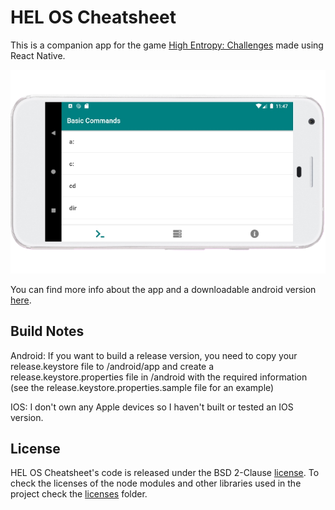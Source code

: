 # HEL OS Cheatsheet

This is a companion app for the game [High Entropy: Challenges](https://store.steampowered.com/app/1389630/High_Entropy_Challenges/) made using React Native.

<p align="center">
  <img src="https://raw.githubusercontent.com/binarynonsense/helos-app/master/screenshot.png">
</p>

You can find more info about the app and a downloadable android version [here](https://binarynonsense.itch.io/helos-cheatsheet).


## Build Notes

Android: If you want to build a release version, you need to copy your release.keystore file to /android/app
and create a release.keystore.properties file in /android with the required information (see the release.keystore.properties.sample file for an example)

IOS: I don't own any Apple devices so I haven't built or tested an IOS version.

## License

HEL OS Cheatsheet's code is released under the BSD 2-Clause [license](./LICENSE). To check the licenses of the node modules and other libraries used in the project check the [licenses](./licenses/) folder.

